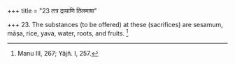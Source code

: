 +++
title = "23 तत्र द्रव्याणि तिलमाषा"

+++
23. The substances (to be offered) at these (sacrifices) are sesamum, māṣa, rice, yava, water, roots, and fruits. [^10] 


[^10]:  Manu III, 267; Yājñ. I, 257.
